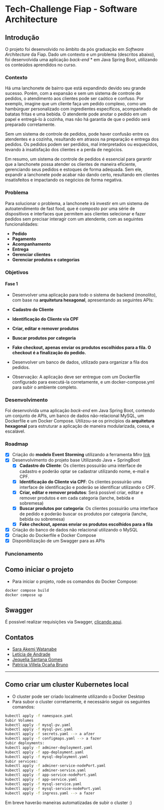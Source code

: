 # Tech-Challenge Fiap - Software Architecture

## Introdução
O projeto foi desenvolvido no âmbito da pós graduação em *Software Architecture* da Fiap. Dado um contexto e um problema (descritos abaixo), foi desenvolvida uma aplicação *back-end* * em Java Spring Boot, utilizando os conteúdos aprendidos no curso.

### Contexto
Há uma lanchonete de bairro que está expandindo devido seu grande sucesso. Porém, com a expansão e sem um sistema de controle de pedidos, o atendimento aos clientes pode ser caótico e confuso. Por exemplo, imagine que um cliente faça um pedido complexo, como um hambúrguer personalizado com ingredientes específicos, acompanhado de batatas fritas e uma bebida. O atendente pode anotar o pedido em um papel e entregá-lo à cozinha, mas não há garantia de que o pedido será preparado corretamente.

Sem um sistema de controle de pedidos, pode haver confusão entre os atendentes e a cozinha, resultando em atrasos na preparação e entrega dos pedidos. Os pedidos podem ser perdidos, mal interpretados ou esquecidos, levando à insatisfação dos clientes e a perda de negócios.

Em resumo, um sistema de controle de pedidos é essencial para garantir que a lanchonete possa atender os clientes de maneira eficiente, gerenciando seus pedidos e estoques de forma adequada. Sem ele, expandir a lanchonete pode acabar não dando certo, resultando em clientes insatisfeitos e impactando os negócios de forma negativa.

### Problema
Para solucionar o problema, a lanchonete irá investir em um sistema de autoatendimento de fast food, que é composto por uma série de dispositivos e interfaces que permitem aos clientes selecionar e fazer pedidos sem precisar interagir com um atendente, com as seguintes funcionalidades:

- **Pedido**
- **Pagamento**
- **Acompanhamento**
- **Entrega**
- **Gerenciar clientes**
- **Gerenciar produtos e categorias**

### Objetivos
#### Fase 1
- Desenvolver uma aplicação para todo o sistema de backend (monolito), com base na **arquitetura hexagonal**, apresentando as seguintes APIs:

- **Cadastro do Cliente**
- **Identificação do Cliente via CPF**
- **Criar, editar e remover produtos**
- **Buscar produtos por categoria**
- **Fake checkout, apenas enviar os produtos escolhidos para a fila. O checkout é a finalização do pedido.**

- Desenvolver um banco de dados, utilizado para organizar a fila dos pedidos.

- Observação: A aplicação deve ser entregue com um Dockerfile configurado para executá-la corretamente, e um docker-compose.yml para subir o ambiente completo.

### Desenvolvimento
Foi desenvolvida uma aplicação *back-end* em Java Spring Boot, contendo um conjunto de APIs, um banco de dados não-relacional MySQL, um Dockerfile e um Docker Compose. Utilizou-se os princípios da **arquitetura hexagonal** para estruturar a aplicação de maneira modularizada, coesa, e escalável.

### Roadmap
- [x] Criação do **modelo Event Storming** utilizando a ferramenta *Miro* [link](https://miro.com/app/board/uXjVKX1KHs0=/?share_link_id=306947055624)
- [x] Desenvolvimento do projeto base Utilizando Java + SpringBoot
  - [x] **Cadastro do Cliente**: Os clientes possuirão uma interface de cadastro e poderão optar se cadastrar utilizando nome, e-mail e CPF.
  - [x] **Identificação do Cliente via CPF**: Os clientes possuirão uma interface de identificação e poderão se identificar utilizando o CPF.
  - [X] **Criar, editar e remover produtos**: Será possível criar, editar e remover produtos e em cada categoria (lanche, bebida e sobremesa)
  - [x] **Buscar produtos por categoria**: Os clientes possuirão uma interface de pedido e poderão buscar os produtos por categoria (lanche, bebida ou sobremesa)
  - [x] **Fake checkout, apenas enviar os produtos escolhidos para a fila**
- [x] Criação do banco de dados não relacional utilizando o MySQL
- [x] Criação do Dockerfile e Docker Compose
- [x] Disponibilização de um Swagger para as APIs

### Funcionamento

## Como iniciar o projeto

- Para iniciar o projeto, rode os comandos do Docker Compose:
```bash
docker compose build
docker compose up
```

## Swagger
É possível realizar requisições via Swagger, [clicando aqui](http://localhost:8081/swagger-ui/index.html).

## Contatos
- [Sara Akemi Watanabe](https://github.com/SaraAWatanabe)
- [Letícia de Andrade](https://github.com/leandradz)
- [Jequelia Santana Gomes](https://github.com/jequelia)
- [Patrícia Villela Ocaña Bruno](https://github.com/patriciavillela)

---------

## Como criar um cluster Kubernetes local


- O cluster pode ser criado localmente utilizando o Docker Desktop
- Para subor o cluster corretamente, é necessário seguir os seguintes comandos:
```bash
kubectl apply -f namespace.yaml
Subir Volumes
kubectl apply -f mysql-pv.yaml
kubectl apply -f mysql-pvc.yaml
kubectl apply -f secrets.yaml --> a afzer
kubectl apply -f configmaps.yaml --> a fazer
Subir deployments:
kubectl apply -f adminer-deployment.yaml
kubectl apply -f app-deployment.yaml
kubectl apply -f mysql-deployment.yaml
Subir services:
kubectl apply -f adminer-service-nodePort.yaml
kubectl apply -f adminer-service.yaml
kubectl apply -f app-service-nodePort.yaml
kubectl apply -f app-service.yaml
kubectl apply -f mysql-service.yaml
kubectl apply -f mysql-service-nodePort.yaml
kubectl apply -f ingress.yaml --> a fazer
```
Em breve haverão maneiras automatizadas de subir o cluster :)